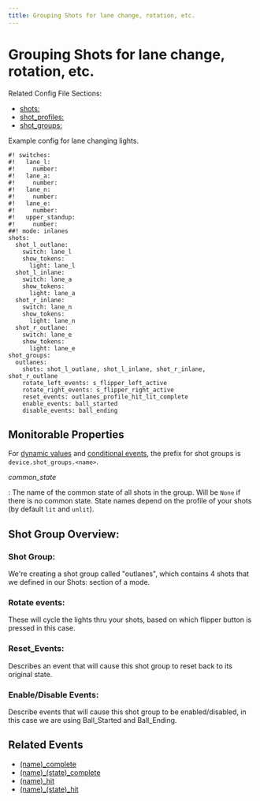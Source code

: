 ```yaml
---
title: Grouping Shots for lane change, rotation, etc.
---
```


# Grouping Shots for lane change, rotation, etc.


Related Config File Sections:

* [shots:](../../config/shots.md)
* [shot_profiles:](../../config/shot_profiles.md)
* [shot_groups:](../../config/shot_groups.md)

Example config for lane changing lights.

``` mpf-config
#! switches:
#!   lane_l:
#!     number:
#!   lane_a:
#!     number:
#!   lane_n:
#!     number:
#!   lane_e:
#!     number:
#!   upper_standup:
#!     number:
##! mode: inlanes
shots:
  shot_l_outlane:
    switch: lane_l
    show_tokens:
      light: lane_l
  shot_l_inlane:
    switch: lane_a
    show_tokens:
      light: lane_a
  shot_r_inlane:
    switch: lane_n
    show_tokens:
      light: lane_n
  shot_r_outlane:
    switch: lane_e
    show_tokens:
      light: lane_e
shot_groups:
  outlanes:
    shots: shot_l_outlane, shot_l_inlane, shot_r_inlane, shot_r_outlane
    rotate_left_events: s_flipper_left_active
    rotate_right_events: s_flipper_right_active
    reset_events: outlanes_profile_hit_lit_complete
    enable_events: ball_started
    disable_events: ball_ending
```

## Monitorable Properties

For
[dynamic values](../../config/instructions/dynamic_values.md) and
[conditional events](../../events/overview/conditional.md), the prefix for shot groups is `device.shot_groups.<name>`.

*common_state*

:   The name of the common state of all shots in the group. Will be
    `None` if there is no common state. State names depend on the
    profile of your shots (by default `lit` and `unlit`).

## Shot Group Overview:

### Shot Group:

We're creating a shot group called "outlanes", which contains 4 shots
that we defined in our Shots: section of a mode.

### Rotate events:

These will cycle the lights thru your shots, based on which flipper
button is pressed in this case.

### Reset_Events:

Describes an event that will cause this shot group to reset back to its
original state.

### Enable/Disable Events:

Describe events that will cause this shot group to be enabled/disabled,
in this case we are using Ball_Started and Ball_Ending.

## Related Events

* [(name)_complete](../../events/shot_group_complete.md)
* [(name)_(state)_complete](../../events/shot_group_state_complete.md)
* [(name)_hit](../../events/shot_group_hit.md)
* [(name)_(state)_hit](../../events/shot_group_state_hit.md)
